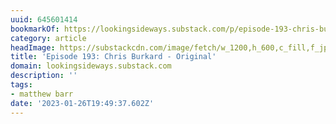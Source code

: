 ```yaml
---
uuid: 645601414
bookmarkOf: https://lookingsideways.substack.com/p/episode-193-chris-burkard-original#details
category: article
headImage: https://substackcdn.com/image/fetch/w_1200,h_600,c_fill,f_jpg,q_auto:good,fl_progressive:steep,g_auto/https%3A%2F%2Fbucketeer-e05bbc84-baa3-437e-9518-adb32be77984.s3.amazonaws.com%2Fpublic%2Fimages%2Fd800cca1-56dc-4237-82c0-8e0089920028_1638x2048.jpeg
title: 'Episode 193: Chris Burkard - Original'
domain: lookingsideways.substack.com
description: ''
tags:
- matthew barr
date: '2023-01-26T19:49:37.602Z'
---
```



